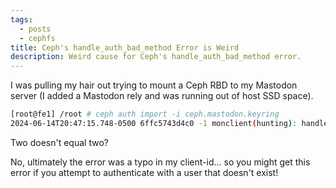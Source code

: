 ```yaml
---
tags:
  - posts
  - cephfs
title: Ceph's handle_auth_bad_method Error is Weird 
description: Weird cause for Ceph's handle_auth_bad_method error.
---
```


I was pulling my hair out trying to mount a Ceph RBD to my Mastodon server (I added a Mastodon rely and was running out of host SSD space).

```bash
[root@fe1] /root # ceph auth import -i ceph.mastodon.keyring
2024-06-14T20:47:15.748-0500 6ffc5743d4c0 -1 monclient(hunting): handle_auth_bad_method server allowed_methods [2] but i only support [2]
```

Two doesn't equal two?

No, ultimately the error was a typo in my client-id... so you might get this error if you attempt to authenticate with a user that doesn't exist!
